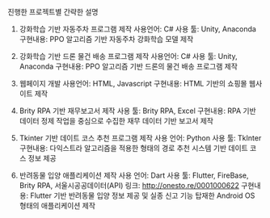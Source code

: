 진행한 프로젝트별 간략한 설명

1. 강화학습 기반 자동주차 프로그램 제작
   사용언어: C#
   사용 툴: Unity, Anaconda
   구현내용: PPO 알고리즘 기반 자동주차 강화학습 모델 제작

2. 강화학습 기반 드론 물건 배송 프로그램 제작
   사용언어: C#
   사용 툴: Unity, Anaconda
   구현내용: PPO 알고리즘 기반 드론의 물건 배송 프로그램 제작

3. 웹페이지 개발
   사용언어: HTML, Javascript
   구현내용: HTML 기반의 쇼핑몰 웹사이트 제작

4. Brity RPA 기반 재무보고서 제작
   사용 툴: Brity RPA, Excel
   구현내용: RPA 기반 데이터 정제 작업을 중심으로 수집한 재무 데이터 기반 보고서 제작

5. Tkinter 기반 데이트 코스 추천 프로그램 제작
   사용 언어: Python
   사용 툴: TkInter
   구현내용: 다익스트라 알고리즘을 적용한 형태의 경로 추천 시스템 기반 데이트 코스 정보 제공

6. 반려동물 입양 애플리케이션 제작
   사용 언어: Dart
   사용 툴: Flutter, FireBase, Brity RPA, 서울시공공데이터(API)
   링크: http://onesto.re/0001000622
   구현내용: Flutter 기반 반려동물 입양 정보 제공 및 실종 신고 기능 탑재한 Android OS 형태의 애플리케이션 제작
